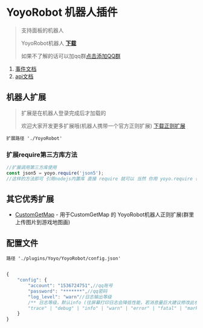 # YoyoRobot 机器人插件

>支持面板的机器人
>
>YoyoRobot机器人 [**下载**](https://www.minebbs.net/resources/yoyorobot.4559/)
>
>如果不了解的话可以加qq群[点击添加QQ群](https://jq.qq.com/?_wv=1027&k=OrdpaLLX)

1. [事件文档](./event)
2. [api文档](./api)

## 机器人扩展

> 扩展是在机器人登录完成后才加载的
>
> 欢迎大家开发更多扩展哦(机器人携带一个官方正则扩展) [下载正则扩展](https://wwp.lanzoub.com/iW5we09xwulg)

```
扩展路径 './YoyoRobot'
```

### 扩展require第三方库方法
```js
//扩展调用第三方库使用
const json5 = yoyo.require('json5');
//这样的方法即可 引用nodejs内置库 直接 require 就可以 当然 你用 yoyo.require 也行
```

## 其它优秀扩展

- [CustomGetMap](https://www.minebbs.net/resources/customgetmap-yoyorobot.4341/) - 用于CustomGetMap 的 YoyoRobot机器人正则扩展(群里上传图片到游戏地图画)

## 配置文件 

```
路径 './plugins/Yoyo/YoyoRobot/config.json'
```



``` js

{
    "config": {
        "account": "1536724751",//qq账号
        "password": "*******",//qq密码
        "log_level": "warn"//日志输出等级
        /** 日志等级，默认info (往屏幕打印日志会降低性能，若消息量巨大建议修改此参数或重定向)
        "trace" | "debug" | "info" | "warn" | "error" | "fatal" | "mark" | "off" */
    }
}
```

